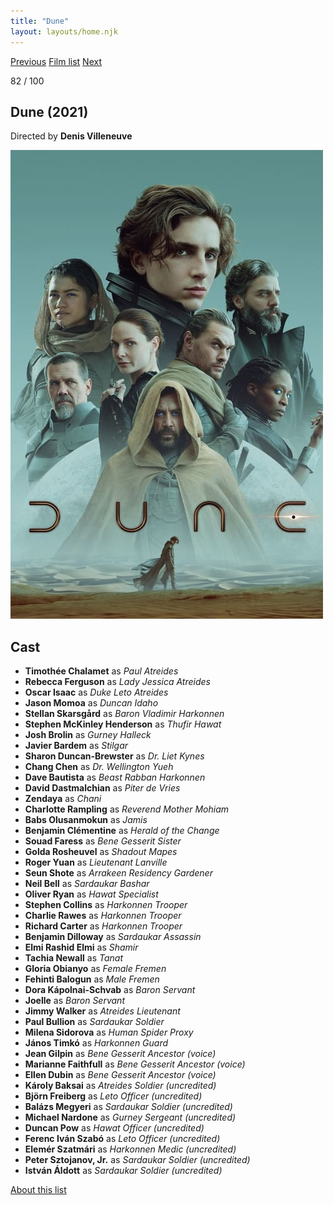 ```yaml
---
title: "Dune"
layout: layouts/home.njk
---
```


<nav class="films">
  <a class="prev" href="../coda">Previous</a>
  <a href="../">Film list</a>
  <a class="next" href="../sweetheart">Next</a>
</nav>

<p>82 / 100</p>

<article class="film">
  <h1>Dune (2021)</h1>

  <p class="director">
    Directed by <strong>Denis Villeneuve</strong>
  </p>

  <img src="../films/posters/dune.jpg" alt="">

  <h2>
    Cast
  </h2>
  <ul>
    <li><strong>Timothée Chalamet</strong> as <em>Paul Atreides</em></li>
<li><strong>Rebecca Ferguson</strong> as <em>Lady Jessica Atreides</em></li>
<li><strong>Oscar Isaac</strong> as <em>Duke Leto Atreides</em></li>
<li><strong>Jason Momoa</strong> as <em>Duncan Idaho</em></li>
<li><strong>Stellan Skarsgård</strong> as <em>Baron Vladimir Harkonnen</em></li>
<li><strong>Stephen McKinley Henderson</strong> as <em>Thufir Hawat</em></li>
<li><strong>Josh Brolin</strong> as <em>Gurney Halleck</em></li>
<li><strong>Javier Bardem</strong> as <em>Stilgar</em></li>
<li><strong>Sharon Duncan-Brewster</strong> as <em>Dr. Liet Kynes</em></li>
<li><strong>Chang Chen</strong> as <em>Dr. Wellington Yueh</em></li>
<li><strong>Dave Bautista</strong> as <em>Beast Rabban Harkonnen</em></li>
<li><strong>David Dastmalchian</strong> as <em>Piter de Vries</em></li>
<li><strong>Zendaya</strong> as <em>Chani</em></li>
<li><strong>Charlotte Rampling</strong> as <em>Reverend Mother Mohiam</em></li>
<li><strong>Babs Olusanmokun</strong> as <em>Jamis</em></li>
<li><strong>Benjamin Clémentine</strong> as <em>Herald of the Change</em></li>
<li><strong>Souad Faress</strong> as <em>Bene Gesserit Sister</em></li>
<li><strong>Golda Rosheuvel</strong> as <em>Shadout Mapes</em></li>
<li><strong>Roger Yuan</strong> as <em>Lieutenant Lanville</em></li>
<li><strong>Seun Shote</strong> as <em>Arrakeen Residency Gardener</em></li>
<li><strong>Neil Bell</strong> as <em>Sardaukar Bashar</em></li>
<li><strong>Oliver Ryan</strong> as <em>Hawat Specialist</em></li>
<li><strong>Stephen Collins</strong> as <em>Harkonnen Trooper</em></li>
<li><strong>Charlie Rawes</strong> as <em>Harkonnen Trooper</em></li>
<li><strong>Richard Carter</strong> as <em>Harkonnen Trooper</em></li>
<li><strong>Benjamin Dilloway</strong> as <em>Sardaukar Assassin</em></li>
<li><strong>Elmi Rashid Elmi</strong> as <em>Shamir</em></li>
<li><strong>Tachia Newall</strong> as <em>Tanat</em></li>
<li><strong>Gloria Obianyo</strong> as <em>Female Fremen</em></li>
<li><strong>Fehinti Balogun</strong> as <em>Male Fremen</em></li>
<li><strong>Dora Kápolnai-Schvab</strong> as <em>Baron Servant</em></li>
<li><strong>Joelle</strong> as <em>Baron Servant</em></li>
<li><strong>Jimmy Walker</strong> as <em>Atreides Lieutenant</em></li>
<li><strong>Paul Bullion</strong> as <em>Sardaukar Soldier</em></li>
<li><strong>Milena Sidorova</strong> as <em>Human Spider Proxy</em></li>
<li><strong>János Timkó</strong> as <em>Harkonnen Guard</em></li>
<li><strong>Jean Gilpin</strong> as <em>Bene Gesserit Ancestor (voice)</em></li>
<li><strong>Marianne Faithfull</strong> as <em>Bene Gesserit Ancestor (voice)</em></li>
<li><strong>Ellen Dubin</strong> as <em>Bene Gesserit Ancestor (voice)</em></li>
<li><strong>Károly Baksai</strong> as <em>Atreides Soldier (uncredited)</em></li>
<li><strong>Björn Freiberg</strong> as <em>Leto Officer (uncredited)</em></li>
<li><strong>Balázs Megyeri</strong> as <em>Sardaukar Soldier (uncredited)</em></li>
<li><strong>Michael Nardone</strong> as <em>Gurney Sergeant (uncredited)</em></li>
<li><strong>Duncan Pow</strong> as <em>Hawat Officer (uncredited)</em></li>
<li><strong>Ferenc Iván Szabó</strong> as <em>Leto Officer (uncredited)</em></li>
<li><strong>Elemér Szatmári</strong> as <em>Harkonnen Medic (uncredited)</em></li>
<li><strong>Peter Sztojanov, Jr.</strong> as <em>Sardaukar Soldier (uncredited)</em></li>
<li><strong>István Áldott</strong> as <em>Sardaukar Soldier (uncredited)</em></li>
  </ul>
</article>
<footer>
  <a href="../about">About this list</a>
</footer>
